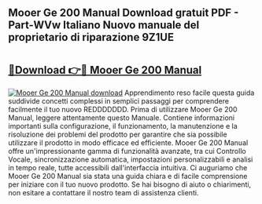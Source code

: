 ## Mooer Ge 200 Manual Download gratuit PDF - Part-WVw Italiano Nuovo manuale del proprietario di riparazione 9Z1UE

# <h2><a href="http://dfgvux2.blite.top/?on=Mooer+Ge+200+Manual">🔗Download 👉🔴 Mooer Ge 200 Manual</a></h2>

[![Mooer Ge 200 Manual download](https://i.imgur.com/lujVjoI.png)](http://dfgvux2.blite.top/?on=Mooer+Ge+200+Manual)
Apprendimento reso facile questa guida suddivide concetti complessi in semplici passaggi per comprendere facilmente il tuo nuovo REDDDDDDD. Prima di utilizzare Mooer Ge 200 Manual, leggere attentamente questo Manuale. Contiene informazioni importanti sulla configurazione, il funzionamento, la manutenzione e la risoluzione dei problemi del prodotto per garantire che sia possibile utilizzare il prodotto in modo efficace ed efficiente. Mooer Ge 200 Manual offre un'impressionante gamma di funzionalità avanzate, tra cui Controllo Vocale, sincronizzazione automatica, impostazioni personalizzabili e analisi in tempo reale, tutte accessibili dall'interfaccia intuitiva. Ci auguriamo che Mooer Ge 200 Manual sia stata una guida chiara e di facile comprensione per iniziare con il tuo nuovo prodotto. Se hai bisogno di aiuto o chiarimenti, non esitare a contattare il nostro team di assistenza clienti.

